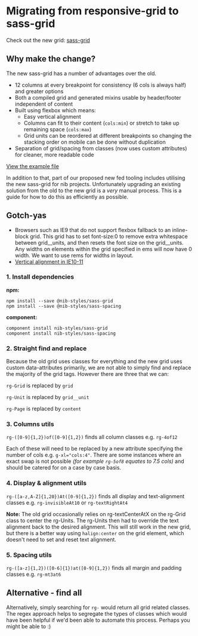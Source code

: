 # Migrating from responsive-grid to sass-grid

Check out the new grid: [sass-grid](https://github.com/nib-styles/sass-grid)

## Why make the change?

The new sass-grid has a number of advantages over the old.
- 12 columns at every breakpoint for consistency (6 cols is always half) and greater options
- Both a compiled grid and generated mixins usable by header/footer independent of content
- Built using flexbox which means:
  - Easy vertical alignment
  - Columns can fit to their content (`cols:min`) or stretch to take up remaining space (`cols:max`)
  - Grid units can be reordered at different breakpoints so changing the stacking order on mobile can be done without duplication
- Separation of grid/spacing from classes (now uses custom attributes) for cleaner, more readable code

[View the example file](http://digitaledgeit.github.io/sass-grid/example/example.html)

In addition to that, part of our proposed new fed tooling includes utilising the new sass-grid for nib projects. Unfortunately upgrading an existing solution from the old to the new grid is a *very* manual process. This is a guide for how to do this as efficiently as possible.

## Gotch-yas
- Browsers such as IE9 that do not support flexbox fallback to an inline-block grid. This grid has to set font-size:0 to remove extra whitespace between grid__units, and then resets the font size on the grid__units. Any widths on elements within the grid specified in ems will now have 0 width. We want to use rems for widths in layout.
- [Vertical alignment in IE10-11](https://connect.microsoft.com/IE/feedback/details/802625/min-height-and-flexbox-flex-direction-column-dont-work-together-in-ie-10-11-preview)

### 1. Install dependencies
**npm:**

    npm install --save @nib-styles/sass-grid
    npm install --save @nib-styles/sass-spacing

**component:**

    component install nib-styles/sass-grid
    component install nib-styles/sass-spacing

### 2. Straight find and replace

Because the old grid uses classes for everything and the new grid uses custom data-attributes primarily, we are not able to simply find and replace the majority of the grid tags. However there are three that we can:

`rg-Grid` is replaced by `grid`

`rg-Unit` is replaced by `grid__unit`

`rg-Page` is replaced by `content`

### 3. Columns utils

`rg-([0-9]{1,2})of([0-9]{1,2})` finds all column classes e.g. `rg-4of12`

Each of these will need to be replaced by a new attribute specifying the number of cols e.g. `g-xl="cols:4"`. There are some instances where an exact swap is not possible *(for example `rg-5of8` equates to 7.5 cols)* and should be catered for on a case by case basis.

### 4. Display & alignment utils

`rg-([a-z,A-Z]{1,20})At([0-9]{1,2})` finds all display and text-alignment classes e.g. `rg-invisibleAt10` or `rg-textRightAt4`

**Note:** The old grid occasionally relies on rg-textCenterAtX on the rg-Grid class to center the rg-Units. The rg-Units then had to override the text alignment back to the desired alignment. This will still work in the new grid, but there is a better way using `halign:center` on the grid element, which doesn't need to set and reset text alignment.

### 5. Spacing utils

`rg-([a-z]{1,2})([0-6]{1})at([0-9]{1,2})` finds all margin and padding classes e.g. `rg-mt3at6`

## Alternative - find all
Alternatively, simply searching for `rg-` would return all grid related classes. The regex approach helps to segregate the types of classes which would have been helpful if we'd been able to automate this process. Perhaps you might be able to :)
